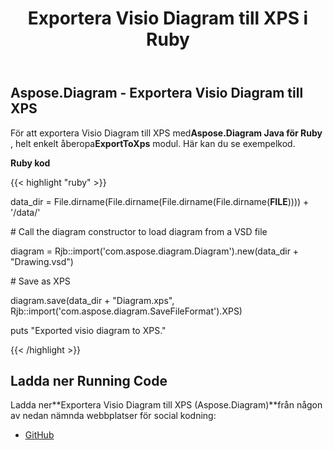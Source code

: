 ﻿---
title: Exportera Visio Diagram till XPS i Ruby
type: docs
weight: 80
url: /sv/java/export-visio-diagram-to-xps-in-ruby/
---
## **Aspose.Diagram - Exportera Visio Diagram till XPS**
 För att exportera Visio Diagram till XPS med**Aspose.Diagram Java för Ruby** , helt enkelt åberopa**ExportToXps** modul. Här kan du se exempelkod.

**Ruby kod**

{{< highlight "ruby" >}}

 data_dir = File.dirname(File.dirname(File.dirname(File.dirname(__FILE__)))) + '/data/'

\# Call the diagram constructor to load diagram from a VSD file

diagram = Rjb::import('com.aspose.diagram.Diagram').new(data_dir + "Drawing.vsd")

\# Save as XPS

diagram.save(data_dir + "Diagram.xps", Rjb::import('com.aspose.diagram.SaveFileFormat').XPS)

puts "Exported visio diagram to XPS."

{{< /highlight >}}
## **Ladda ner Running Code**
 Ladda ner**Exportera Visio Diagram till XPS (Aspose.Diagram)**från någon av nedan nämnda webbplatser för social kodning:

- [GitHub](https://github.com/asposediagram/Aspose.Diagram-for-Java/blob/master/Plugins/Aspose_Diagram_Java_for_Ruby/lib/asposediagramjava/Export/exporttoxps.rb)
